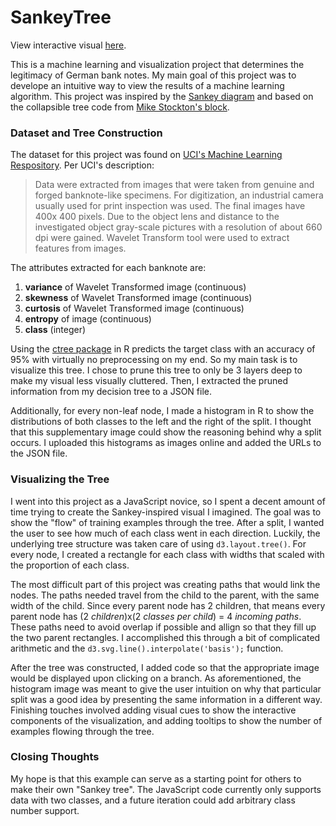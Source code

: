 # SankeyTree

View interactive visual [here](https://emc5ud.github.io/SankeyTree/).

This is a machine learning and visualization project that determines the legitimacy of German bank notes. My main goal of this project was to develope an intuitive way to view the results of a machine learning algorithm. This project was inspired by the [Sankey diagram](http://blockbuilder.org/mbostock/ca9a0bb7ba204d12974bca90acc507c0) and based on the collapsible tree code from [Mike Stockton's block](https://bl.ocks.org/mbostock/4339083).

### Dataset and Tree Construction

The dataset for this project was found on [UCI's Machine Learning Respository](https://archive.ics.uci.edu/ml/datasets/banknote+authentication). Per UCI's description:

> Data were extracted from images that were taken from genuine and forged banknote-like specimens. For digitization, an industrial camera usually used for print inspection was used. The final images have 400x 400 pixels. Due to the object lens and distance to the investigated object gray-scale pictures with a resolution of about 660 dpi were gained. Wavelet Transform tool were used to extract features from images.

The attributes extracted for each banknote are:

1. **variance** of Wavelet Transformed image (continuous) 
2. **skewness** of Wavelet Transformed image (continuous) 
3. **curtosis** of Wavelet Transformed image (continuous) 
4. **entropy** of image (continuous) 
5. **class** (integer) 

Using the [ctree package](https://cran.r-project.org/web/packages/partykit/vignettes/ctree.pdf) in R predicts the target class with an accuracy of 95% with virtually no preprocessing on my end. So my main task is to visualize this tree. I chose to prune this tree to only be 3 layers deep to make my visual less visually cluttered. Then, I extracted the pruned information from my decision tree to a JSON file. 

Additionally, for every non-leaf node, I made a histogram in R to show the distributions of both classes to the left and the right of the split. I thought that this supplementary image could show the reasoning behind why a split occurs. I uploaded this histograms as images online and added the URLs to the JSON file.

### Visualizing the Tree

I went into this project as a JavaScript novice, so I spent a decent amount of time trying to create the Sankey-inspired visual I imagined. The goal was to show the "flow" of training examples through the tree. After a split, I wanted the user to see how much of each class went in each direction. Luckily, the underlying tree structure was taken care of using 
`d3.layout.tree()`. For every node, I created a rectangle for each class with widths that scaled with the proportion of each class. 

The most difficult part of this project was creating paths that would link the nodes. The paths needed travel from the child to the parent, with the same width of the child. Since every parent node has 2 children, that means every parent node has (2 *children*)x(2 *classes per child*) = 4 *incoming paths*. These paths need to avoid overlap if possible and allign so that they fill up the two parent rectangles. I accomplished this through a bit of complicated arithmetic and the `d3.svg.line().interpolate('basis');` function. 

After the tree was constructed, I added code so that the appropriate image would be displayed upon clicking on a branch. As aforementioned, the histogram image was meant to give the user intuition on why that particular split was a good idea by presenting the same information in a different way. Finishing touches involved adding visual cues to show the interactive components of the visualization, and adding tooltips to show the number of examples flowing through the tree.

### Closing Thoughts

My hope is that this example can serve as a starting point for others to make their own "Sankey tree". The JavaScript code currently only supports data with two classes, and a future iteration could add arbitrary class number support. 



